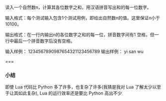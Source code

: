 读入一个自然数n，计算其各位数字之和，用汉语拼音写出和的每一位数字。

输入格式：每个测试输入包含1个测试用例，即给出自然数n的值。这里保证n小于10100。

输出格式：在一行内输出n的各位数字之和的每一位，拼音数字间有1 空格，但一行中最后一个拼音数字后没有空格。

输入样例：
1234567890987654321123456789
输出样例：
yi san wu

===

### 小结

即使 Lua 代码比 Python 多了许多，也复杂了许多(我猜是我对 Lua 了解太少以至于让其如此复杂), Lua 的运行效率还是要比 Python 高出不少